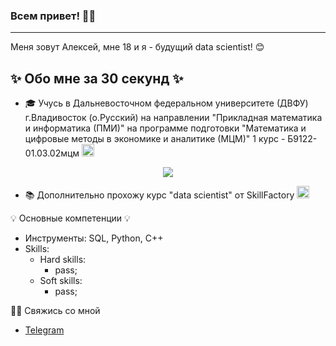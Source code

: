 ### Всем привет! 🐼👋
---
Меня зовут Алексей, мне 18 и я - будущий data scientist! 😊

## ✨ Обо мне за 30 секунд ✨

* 🎓 Учусь в Дальневосточном федеральном университете (ДВФУ) г.Владивосток (о.Русский) на направлении "Прикладная математика и информатика (ПМИ)" на программе подготовки "Математика и цифровые методы в экономике и аналитике (МЦМ)" 1 курс - Б9122-01.03.02мцм <img src="https://sun5-3.userapi.com/impg/m71tQ6o0LB-3AUQzYNJGRQ0Yv7UVj1enygYlWA/OFFLAVFFCKk.jpg?size=1080x1080&quality=95&sign=caad410797d11bf911dfa12be2683c83&type=album" width=20 heght=20>

<center><img src="https://thumb.tildacdn.com/tild3962-3930-4231-b430-383266613430/-/format/webp/image_3.png"></center>

* 📚 Дополнительно прохожу курс "data scientist" от SkillFactory <img src="https://yt3.ggpht.com/ytc/AMLnZu8IAAuKVZCvz8yqhgsXg_Xu38RapmhE2k358V-3=s900-c-k-c0x00ffffff-no-rj" width=20 heght=20>


💡 Основные компетенции 💡
* Инструменты: SQL, Python, C++
* Skills:
  - Hard skills:
    - pass;
  * Soft skills:
    - pass;


🙌🏻 Свяжись со мной
- [Telegram](https://t.me/Marshmallow0603)
